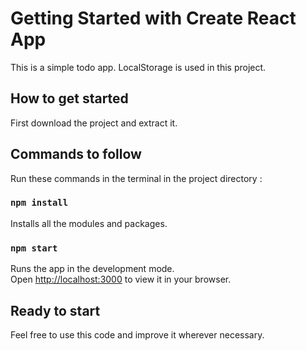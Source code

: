 # Getting Started with Create React App

This is a simple todo app. LocalStorage is used in this project.

## How to get started

First download the project and extract it.

## Commands to follow

Run these commands in the terminal in the project directory :

### `npm install`

Installs all the modules and packages.

### `npm start`

Runs the app in the development mode.\
Open [http://localhost:3000](http://localhost:3000) to view it in your browser.

## Ready to start

Feel free to use this code and improve it wherever necessary.





